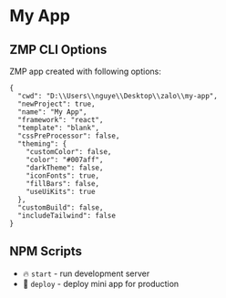 # My App

## ZMP CLI Options

ZMP app created with following options:

```
{
  "cwd": "D:\\Users\\nguye\\Desktop\\zalo\\my-app",
  "newProject": true,
  "name": "My App",
  "framework": "react",
  "template": "blank",
  "cssPreProcessor": false,
  "theming": {
    "customColor": false,
    "color": "#007aff",
    "darkTheme": false,
    "iconFonts": true,
    "fillBars": false,
    "useUiKits": true
  },
  "customBuild": false,
  "includeTailwind": false
}
```

## NPM Scripts

* 🔥 `start` - run development server
* 🙏 `deploy` - deploy mini app for production